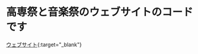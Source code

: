 # 高専祭と音楽祭のウェブサイトのコードです
[ウェブサイト](http://onct.oita-ct.ac.jp/students/gakuseikai/kosensai/index.html){:target="_blank"}
